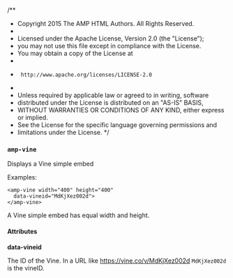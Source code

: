 /**
 * Copyright 2015 The AMP HTML Authors. All Rights Reserved.
 *
 * Licensed under the Apache License, Version 2.0 (the "License");
 * you may not use this file except in compliance with the License.
 * You may obtain a copy of the License at
 *
 *      http://www.apache.org/licenses/LICENSE-2.0
 *
 * Unless required by applicable law or agreed to in writing, software
 * distributed under the License is distributed on an "AS-IS" BASIS,
 * WITHOUT WARRANTIES OR CONDITIONS OF ANY KIND, either express or implied.
 * See the License for the specific language governing permissions and
 * limitations under the License.
 */
 
 ### <a name="amp-vine"></a> `amp-vine`
 
 Displays a Vine simple embed
 
 Examples:
 
    <amp-vine width="400" height="400"
      data-vineid="MdKjXez002d">
    </amp-vine>

A Vine simple embed has equal width and height.

#### Attributes

**data-vineid**

The ID of the Vine. In a URL like https://vine.co/v/MdKjXez002d `MdKjXez002d` is the vineID.
